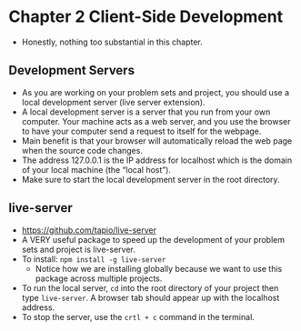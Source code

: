 # Chapter 2 Client-Side Development
- Honestly, nothing too substantial in this chapter.

## Development Servers
- As you are working on your problem sets and project, you should use a local development server (live server extension).
- A local development server is a server that you run from your own computer. Your machine acts as a web server, and you use the browser to have your computer send a request to itself for the webpage.
- Main benefit is that your browser will automatically reload the web page when the source code changes.
- The address 127.0.0.1 is the IP address for localhost which is the domain of your local machine (the “local host”).
- Make sure to start the local development server in the root directory.

## live-server
- https://github.com/tapio/live-server
- A VERY useful package to speed up the development of your problem sets and project is live-server.
- To install: ```npm install -g live-server```
    - Notice how we are installing globally because we want to use this package across multiple projects.
- To run the local server, ```cd``` into the root directory of your project then type ```live-server```. A browser tab should appear up with the localhost address.
- To stop the server, use the ```crtl + c``` command in the terminal.